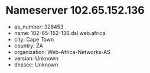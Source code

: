 # Nameserver 102.65.152.136

* as_number: 328453
* name: 102-65-152-136.dsl.web.africa.
* city: Cape Town
* country: ZA
* organization: Web-Africa-Networks-AS
* version: Unknown
* dnssec: Unknown
